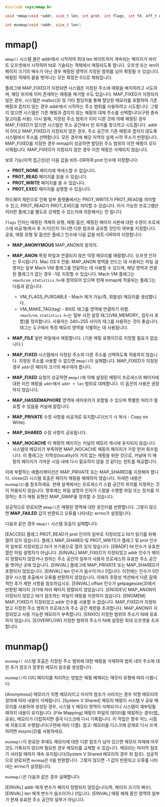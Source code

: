 ```c
#include <sys/mmap.h>

void *mmap(void *addr, size_t len, int prot, int flags, int fd, off_t offset);

int munmap(void *addr, size_t len);
```

# mmap()

`mmap()` 시스템 콜은 addr에서 시작하여 최대 len 바이트까지 계속되는 페이지가 바이트 오프셋에서 시작하여 fd로 기술되는 객체에서 매핑되도록 합니다.
오프셋 또는 len이 페이지 크기의 배수가 아닌 경우 매핑된 영역이 지정된 범위를 넘어 확장될 수 있습니다. 매핑된 객체의 끝을 벗어나는 모든 확장은 0으로 채워집니다.

플래그에 MAP_FIXED가 지정되면 시스템은 지정된 주소에 매핑을 배치하려고 시도하며, 해당 위치에 이미 존재하는 매핑을 제거할 수도 있습니다.
MAP_FIXED가 지정되지 않은 경우, 시스템은 malloc(3) 및 기타 할당자를 통해 할당된 메모리를 포함하여 기존 매핑과 겹치지 않는 경우 addr에서 시작하는 주소 범위를 사용하려고 시도합니다.
그렇지 않으면 시스템은 기존 매핑과 겹치지 않는 매핑의 대체 주소를 선택합니다(구현 종속 알고리즘 사용).
다시 말해, 지정된 주소 범위가 이미 다른 것에 의해 매핑된 경우 MAP_FIXED가 없으면 시스템은 주소 공간에서 빈 위치를 찾으려고 시도합니다.
addr이 0이고 MAP_FIXED가 지정되지 않은 경우, 주소 공간의 기존 매핑과 겹치지 않도록 시스템에서 주소를 선택합니다.
모든 경우에 해당 지역의 실제 시작 주소가 반환됩니다.
MAP_FIXED를 지정한 경우 mmap이 성공하면 할당된 주소 범위의 이전 매핑이 모두 삭제됩니다.
MAP_FIXED가 지정되지 않은 경우 이전 매핑은 삭제되지 않습니다.

  
보호 기능(지역 접근성)은 다음 값을 비트-OR하여 prot 인수에 지정합니다:

- **PROT_NONE** 
	페이지에 액세스할 수 없습니다.
- **PROT_READ** 
	페이지를 읽을 수 있습니다.
- **PROT_WRITE** 
	페이지를 쓸 수 있습니다.
- **PROT_EXEC** 
	페이지를 실행할 수 있습니다.

하드웨어 제한으로 인해 일부 플랫폼에서는 PROT_WRITE가 PROT_READ를 의미할 수 있고, PROT_READ가 PROT_EXEC를 의미할 수 있습니다.
이식 가능한 프로그램은 이러한 플래그를 별도로 강제할 수 있는지에 의존해서는 안 됩니다.

`flags` 인자는 매핑된 객체의 유형, 매핑 옵션, 매핑된 페이지 사본에 대한 수정이 프로세스에 비공개(복사 후 쓰기)인지 아니면 다른 참조와 공유할 것인지 여부를 지정합니다.
공유, 매핑 유형 및 옵션은 플래그 인수에 다음 값을 비트-OR하여 지정합니다:

- **MAP_ANONYMOUS**
	MAP_ANON의 동의어.

- **MAP_ANON** 
	특정 파일과 연결되지 않은 익명 메모리를 매핑합니다. 오프셋 인자는 무시됩니다.
	Mac OS X 전용: MAP_ANON 영역을 만드는 데 사용되는 파일 설명자는 일부 Mach VM 플래그를 전달하는 데 사용할 수 있으며, 해당 영역과 연결된 플래그가 없는 경우 -1로 지정할 수 있습니다. Mach VM 플래그는 `<mach/vm_statistics.h>`에 정의되어 있으며 현재 mmap에 적용되는 플래그는 다음과 같습니다:
	- VM_FLAGS_PURGABLE - Mach 제거 가능(즉, 휘발성) 메모리를 생성합니다.
	- VM_MAKE_TAG(tag) - 8비트 태그를 영역에 연결하기 위함. `<mach/vm_statistics.h>`는 일부 사전 설정 태그(VM_MEMORY_ 접두사 포함)를 정의합니다. 사용자는 240~255 사이의 태그를 사용하는 것이 좋습니다. 태그는 도구에서 특정 메모리 영역을 식별하는 데 사용됩니다.

- **MAP_FILE** 
	일반 파일에서 매핑합니다. (기본 매핑 유형이므로 지정할 필요가 없습니다.)

- **MAP_FIXED** 
	시스템에서 지정된 주소와 다른 주소를 선택하도록 허용하지 않습니다. 지정된 주소를 사용할 수 없으면 `mmap()`이 실패합니다. MAP_FIXED가 지정된 경우 `addr`은 페이지 크기의 배수여야 합니다.

- **MAP_FIXED**
	요청이 성공하면 `mmap()`에 의해 설정된 매핑이 프로세스의 페이지에 대한 이전 매핑을 `addr`에서 `addr + len` 범위로 대체합니다.
	이 옵션의 사용은 권장하지 않습니다.

- **MAP_HASSEMAPHORE** 
	영역에 세마포어가 포함될 수 있으며 특별한 처리가 필요할 수 있음을 커널에 알립니다.

- **MAP_PRIVATE** 
	수정 사항을 비공개로 유지합니다(쓰기 시 복사 - Copy on Write).

- **MAP_SHARED** 
	수정 사항이 공유됩니다.

- **MAP_NOCACHE** 
	이 매핑의 페이지는 커널의 메모리 캐시에 유지되지 않습니다. 시스템의 메모리가 부족하면 MAP_NOCACHE 매핑의 페이지가 가장 먼저 회수됩니다.
	이 플래그는 지역성(locality)이 거의 없는 매핑을 위한 것으로, 커널에 이 매핑의 페이지가 가까운 시일 내에 다시 필요하지 않을 것 같다는 힌트를 제공합니다. 

이에 부합하는 애플리케이션은 MAP_PRIVATE 또는 MAP_SHARED를 지정해야 합니다.
close(2) 시스템 호출은 페이지 매핑을 해제하지 않습니다. 자세한 내용은 `munmap(2)`를 참조하세요.
현재 설계에서는 프로세스가 스왑 공간의 위치를 지정하는 것이 허용되지 않습니다.
향후에는 파일 설명자 인자가 스왑을 수행할 파일 또는 장치를 지정하는 추가 매핑 유형인 MAP_SWAP을 정의할 수 있습니다.

성공적으로 완료되면 `mmap()`은 매핑된 영역에 대한 포인터를 반환합니다. 그렇지 않으면 **MAP_FAILED** 값이 반환되고 오류를 나타내는 errno가 설정됩니다.

다음과 같은 경우 `mmap()` 시스템 호출이 실패합니다:

[EACCES] 플래그 PROT_READ가 prot 인자의 일부로 지정되었고 fd가 읽기를 위해 열려 있지 않습니다. 플래그 MAP_SHARED 및 PROT_WRITE가 플래그 및 prot 인수의 일부로 지정되었고 fd가 쓰기용으로 열려 있지 않습니다.
[EBADF] fd 인수가 유효한 열린 파일 설명자가 아닙니다.
[EINVAL] MAP_FIXED가 지정되었고 addr 인수가 페이지 정렬되지 않았거나 원하는 주소 공간의 일부가 사용자 프로세스의 유효한 주소 공간을 벗어난 곳에 있습니다.
[EINVAL] 플래그에 MAP_PRIVATE 또는 MAP_SHARED가 포함되지 않았습니다.
[EINVAL] len 인수가 음수이거나 0입니다. 이전에는 인수가 0인 경우 시스템 호출에서 오류를 반환하지 않았습니다. 아래의 호환성 섹션에서 다른 잠재적인 추가 제한 사항을 참조하십시오.
[EINVAL] offset 인수가 getpagesize(3)에서 반환된 페이지 크기에 따라 페이지 정렬되지 않았습니다.
[ENODEV] MAP_ANON이 지정되지 않았고 fd가 참조하는 파일이 매핑을 지원하지 않습니다.
[ENOMEM] MAP_FIXED가 지정되었고 addr 인수를 사용할 수 없습니다. MAP_FIXED가 지정되었고 지정한 주소 범위가 프로세스의 주소 공간 제한을 초과합니다. MAP_ANON이 지정되었고 사용 가능한 메모리가 부족합니다.
[ENXIO] 지정한 범위의 주소가 fd에 유효하지 않습니다.
[EOVERFLOW] 지정한 범위의 주소가 fd에 설정된 최대 오프셋을 초과합니다.

# munmap()

`munmap()` 시스템 호출은 지정된 주소 범위에 대한 매핑을 삭제하여 범위 내의 주소에 대한 추가 참조가 잘못된 메모리 참조를 생성합니다.

`munmap()`이 더티 페이지를 처리하는 방법은 매핑 해제되는 메모리 유형에 따라 다릅니다:

[Anonymous] 메모리가 익명 메모리이고 마지막 참조가 사라지는 경우 익명 메모리의 정의에 따라 내용이 삭제됩니다.
[System V Shared] 메모리 매핑이 시스템 V 공유 메모리를 사용하여 생성된 경우, 시스템 V 메모리 영역이 삭제되거나 시스템이 재부팅될 때까지 내용이 유지됩니다.
[File Mapping] 매핑이 파일의 데이터를 매핑하는 경우(맵_공유), 메모리가 더럽혀지면 결국 디스크에 다시 기록됩니다. 이 작업은 향후 어느 시점에 자동으로 수행됩니다(구현에 따라 다름). 참고: 메모리를 디스크에 강제로 다시 쓰게 하려면 msync(2)를 사용하세요.

`munmap()`이 완료된 후에도 메모리에 대한 다른 참조가 남아 있으면 메모리 자체에 아무 것도 기록되지 않으며 필요한 경우 메모리를 교체할 수 있습니다.
메모리는 마지막 참조가 사라질 때까지 계속 유지됩니다(System V Shared 메모리의 경우 위 참조).
성공적으로 완료되면 `munmap`은 0을 반환합니다. 그렇지 않으면 -1 값이 반환되고 오류를 나타내는 errno가 설정됩니다.

`munmap()`은 다음과 같은 경우 실패합니다:

[EINVAL] addr 매개 변수가 페이지 정렬되지 않았습니다(즉, 페이지 크기의 배수).
[EINVAL] len 매개 변수가 음수이거나 0입니다.
[EINVAL] 매핑 해제 중인 영역의 일부가 현재 유효한 주소 공간의 일부가 아닙니다.
